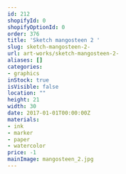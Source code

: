 ```yaml
---
id: 212
shopifyId: 0
shopifyOptionId: 0
order: 376
title: 'Sketch mangosteen 2 '
slug: sketch-mangosteen-2-
url: art-works/sketch-mangosteen-2-
aliases: []
categories:
- graphics
inStock: true
isVisible: false
location: ""
height: 21
width: 30
date: 2017-01-01T00:00:00Z
materials:
- ink
- marker
- paper
- watercolor
price: -1
mainImage: mangosteen_2.jpg
---
```

